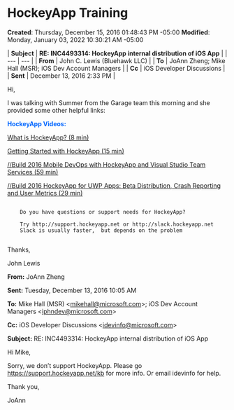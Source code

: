 # HockeyApp Training

**Created**: Thursday, December 15, 2016 01:48:43 PM -05:00
**Modified**: Monday, January 03, 2022 10:30:21 AM -05:00


| **<span style="">Subject</span>** | **<span style="">RE: INC4493314: HockeyApp internal distribution of iOS App</span>** |
    | --- | --- |
    | **<span style="">From</span>** | <span style="">John C. Lewis (Bluehawk LLC)</span> |
    | **<span style="">To</span>** | <span style="">JoAnn Zheng; Mike Hall (MSR); iOS Dev Account Managers</span> |
    | **<span style="">Cc</span>** | <span style="">iOS Developer Discussions</span> |
    | **<span style="">Sent</span>** | <span style="">December 13, 2016 2:33 PM</span> |

Hi,

I was talking with Summer from the Garage team this morning and she provided some other helpful links:

**<span style="color:#0066ff">HockeyApp Videos:</span>**

 [What is HockeyApp? (8 min)](https://channel9.msdn.com/events/Visual-Studio/Connect-event-2015/202)

 [Getting Started with HockeyApp (15 min)](https://channel9.msdn.com/events/Visual-Studio/Connect-event-2015/Getting-started-with-HockeyApp)

 [//Build 2016 Mobile DevOps with HockeyApp and Visual Studio Team Services (59 min)](https://channel9.msdn.com/events/Build/2016/B869)

 [//Build 2016 HockeyApp for UWP Apps: Beta Distribution, Crash Reporting and User Metrics (29 min)](https://channel9.msdn.com/events/Build/2016/P463)


```
   
    Do you have questions or support needs for HockeyApp?
 
    Try http://support.hockeyapp.net or http://slack.hockeyapp.net
    Slack is usually faster,  but depends on the problem
 
```

Thanks,

John Lewis

**<span style="">From:</span>** JoAnn Zheng

**<span style="">Sent:</span>** Tuesday, December 13, 2016 10:05 AM

**<span style="">To:</span>** Mike Hall (MSR) &lt;mikehall@microsoft.com&gt;; iOS Dev Account Managers &lt;iphndev@microsoft.com&gt;

**<span style="">Cc:</span>** iOS Developer Discussions &lt;idevinfo@microsoft.com&gt;

**<span style="">Subject:</span>** RE: INC4493314: HockeyApp internal distribution of iOS App

Hi Mike,

Sorry, we don’t support HockeyApp. Please go https://support.hockeyapp.net/kb for more info. Or email idevinfo for help.

Thank you,

JoAnn